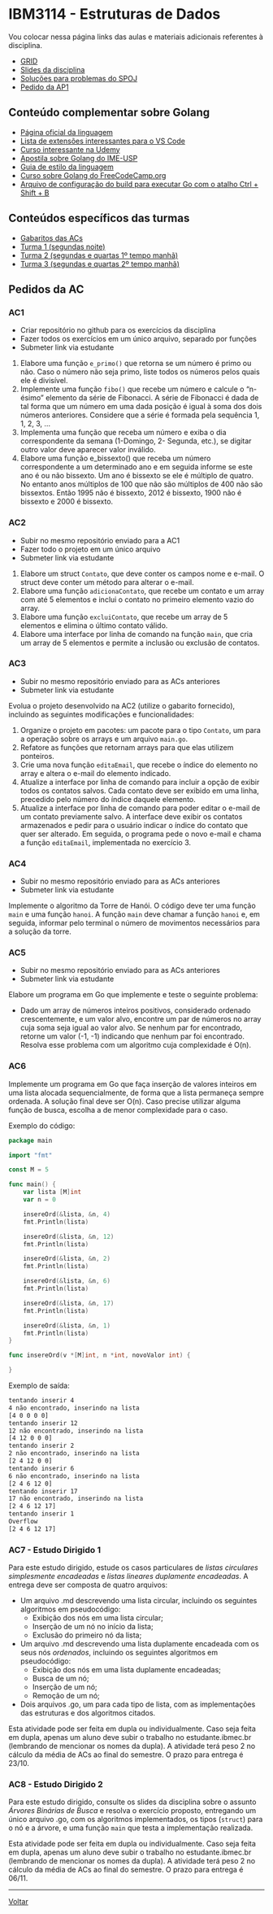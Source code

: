 # IBM3114 - Estruturas de Dados

Vou colocar nessa página links das aulas e materiais adicionais referentes à disciplina.

* [GRID](grid.md)
* [Slides da disciplina](/assets/ed/slides.pdf)
* [Soluções para problemas do SPOJ](https://github.com/victor0machado/ed-2023.2/blob/main/spoj/solu%C3%A7%C3%B5es.md)
* [Pedido da AP1](./pedido_ap1.md)

## Conteúdo complementar sobre Golang

* [Página oficial da linguagem](https://go.dev/)
* [Lista de extensões interessantes para o VS Code](https://preettheman.medium.com/awesome-vs-code-extensions-for-golang-1d88f951d6bd)
* [Curso interessante na Udemy](https://www.udemy.com/course/aprenda-golang-do-zero-desenvolva-uma-aplicacao-completa/)
* [Apostila sobre Golang do IME-USP](https://www.ime.usp.br/~gold/cursos/2015/MAC5742/reports/GoLang.pdf)
* [Guia de estilo da linguagem](https://google.github.io/styleguide/go/)
* [Curso sobre Golang do FreeCodeCamp.org](https://www.youtube.com/watch?v=un6ZyFkqFKo)
* [Arquivo de configuração do build para executar Go com o atalho Ctrl + Shift + B](/assets/ed/tasks.json)

## Conteúdos específicos das turmas

* [Gabaritos das ACs](https://github.com/victor0machado/ed-2023.2/tree/main/ac)
* [Turma 1 (segundas noite)](https://github.com/victor0machado/ed-2023.2/blob/main/turma_1)
* [Turma 2 (segundas e quartas 1º tempo manhã)](https://github.com/victor0machado/ed-2023.2/blob/main/turma_2)
* [Turma 3 (segundas e quartas 2º tempo manhã)](https://github.com/victor0machado/ed-2023.2/blob/main/turma_3)

## Pedidos da AC

### AC1

- Criar repositório no github para os exercícios da disciplina
- Fazer todos os exercícios em um único arquivo, separado por funções
- Submeter link via estudante

1. Elabore uma função `e_primo()` que retorna se um número é primo ou não. Caso o número não seja primo, liste todos os números pelos quais ele é divisível.
2. Implemente uma função `fibo()` que recebe um número e calcule o “n-ésimo” elemento da série de Fibonacci. A série de Fibonacci é dada de tal forma que um número em uma dada posição é igual à soma dos dois números anteriores. Considere que a série é formada pela sequência 1, 1, 2, 3, …
3. Implementa uma função que receba um número e exiba o dia correspondente da semana (1-Domingo, 2- Segunda, etc.), se digitar outro valor deve aparecer valor inválido.
4. Elabore uma função e_bissexto() que receba um número correspondente a um determinado ano e em seguida informe se este ano é ou não bissexto. Um ano é bissexto se ele é múltiplo de quatro. No entanto anos múltiplos de 100 que não são múltiplos de 400 não são bissextos. Então 1995 não é bissexto, 2012 é bissexto, 1900 não é bissexto e 2000 é bissexto.

### AC2

- Subir no mesmo repositório enviado para a AC1
- Fazer todo o projeto em um único arquivo
- Submeter link via estudante

1. Elabore um struct `Contato`, que deve conter os campos nome e e-mail. O struct deve conter um método para alterar o e-mail.
2. Elabore uma função `adicionaContato`, que recebe um contato e um array com até 5 elementos e inclui o contato no primeiro elemento vazio do array.
3. Elabore uma função `excluiContato`, que recebe um array de 5 elementos e elimina o último contato válido.
4. Elabore uma interface por linha de comando na função `main`, que cria um array de 5 elementos e permite a inclusão ou exclusão de contatos.

### AC3

- Subir no mesmo repositório enviado para as ACs anteriores
- Submeter link via estudante

Evolua o projeto desenvolvido na AC2 (utilize o gabarito fornecido), incluindo as seguintes modificações e funcionalidades:

1. Organize o projeto em pacotes: um pacote para o tipo `Contato`, um para a operação sobre os arrays e um arquivo `main.go`.
2. Refatore as funções que retornam arrays para que elas utilizem ponteiros.
3. Crie uma nova função `editaEmail`, que recebe o índice do elemento no array e altera o e-mail do elemento indicado.
4. Atualize a interface por linha de comando para incluir a opção de exibir todos os contatos salvos. Cada contato deve ser exibido em uma linha, precedido pelo número do índice daquele elemento.
5. Atualize a interface por linha de comando para poder editar o e-mail de um contato previamente salvo. A interface deve exibir os contatos armazenados e pedir para o usuário indicar o índice do contato que quer ser alterado. Em seguida, o programa pede o novo e-mail e chama a função `editaEmail`, implementada no exercício 3.

### AC4

- Subir no mesmo repositório enviado para as ACs anteriores
- Submeter link via estudante

Implemente o algoritmo da Torre de Hanói. O código deve ter uma função `main` e uma função `hanoi`. A função `main` deve chamar a função `hanoi` e, em seguida, informar pelo terminal o número de movimentos necessários para a solução da torre.

### AC5

- Subir no mesmo repositório enviado para as ACs anteriores
- Submeter link via estudante

Elabore um programa em Go que implemente e teste o seguinte problema:

- Dado um array de números inteiros positivos, considerado ordenado crescentemente, e um valor alvo, encontre um par de números no array cuja soma seja igual ao valor alvo. Se nenhum par for encontrado, retorne um valor (-1, -1) indicando que nenhum par foi encontrado. Resolva esse problema com um algoritmo cuja complexidade é O(n).

### AC6

Implemente um programa em Go que faça inserção de valores inteiros em uma lista alocada sequencialmente, de forma que a lista permaneça sempre ordenada. A solução final deve ser O(n). Caso precise utilizar alguma função de busca, escolha a de menor complexidade para o caso.

Exemplo do código:

``` go
package main

import "fmt"

const M = 5

func main() {
	var lista [M]int
	var n = 0

	insereOrd(&lista, &n, 4)
	fmt.Println(lista)

	insereOrd(&lista, &n, 12)
	fmt.Println(lista)

	insereOrd(&lista, &n, 2)
	fmt.Println(lista)

	insereOrd(&lista, &n, 6)
	fmt.Println(lista)

	insereOrd(&lista, &n, 17)
	fmt.Println(lista)

	insereOrd(&lista, &n, 1)
	fmt.Println(lista)
}

func insereOrd(v *[M]int, n *int, novoValor int) {

}
```

Exemplo de saída:

``` txt
tentando inserir 4
4 não encontrado, inserindo na lista
[4 0 0 0 0]
tentando inserir 12
12 não encontrado, inserindo na lista
[4 12 0 0 0]
tentando inserir 2
2 não encontrado, inserindo na lista
[2 4 12 0 0]
tentando inserir 6
6 não encontrado, inserindo na lista
[2 4 6 12 0]
tentando inserir 17
17 não encontrado, inserindo na lista
[2 4 6 12 17]
tentando inserir 1
Overflow
[2 4 6 12 17]
```

### AC7 - Estudo Dirigido 1

Para este estudo dirigido, estude os casos particulares de *listas circulares simplesmente encadeadas* e *listas lineares duplamente encadeadas*. A entrega deve ser composta de quatro arquivos:

* Um arquivo .md descrevendo uma lista circular, incluindo os seguintes algoritmos em pseudocódigo:
  * Exibição dos nós em uma lista circular;
  * Inserção de um nó no início da lista;
  * Exclusão do primeiro nó da lista;
* Um arquivo .md descrevendo uma lista duplamente encadeada com os seus nós *ordenados*, incluindo os seguintes algoritmos em pseudocódigo:
  * Exibição dos nós em uma lista duplamente encadeadas;
  * Busca de um nó;
  * Inserção de um nó;
  * Remoção de um nó;
* Dois arquivos .go, um para cada tipo de lista, com as implementações das estruturas e dos algoritmos citados.

Esta atividade pode ser feita em dupla ou individualmente. Caso seja feita em dupla, apenas um aluno deve subir o trabalho no estudante.ibmec.br (lembrando de mencionar os nomes da dupla). A atividade terá peso 2 no cálculo da média de ACs ao final do semestre. O prazo para entrega é 23/10.

### AC8 - Estudo Dirigido 2

Para este estudo dirigido, consulte os slides da disciplina sobre o assunto *Árvores Binárias de Busca* e resolva o exercício proposto, entregando um único arquivo .go, com os algoritmos implementados, os tipos (`struct`) para o nó e a árvore, e uma função `main` que testa a implementação realizada.

Esta atividade pode ser feita em dupla ou individualmente. Caso seja feita em dupla, apenas um aluno deve subir o trabalho no estudante.ibmec.br (lembrando de mencionar os nomes da dupla). A atividade terá peso 2 no cálculo da média de ACs ao final do semestre. O prazo para entrega é 06/11.

---

[Voltar](https://victor0machado.github.io/)
